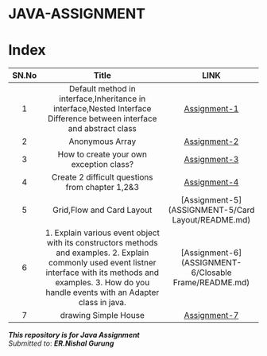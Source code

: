 # JAVA-ASSIGNMENT

# Index

SN.No | Title | LINK
:------:|:---------------:|:---:
1 | Default method in interface,Inheritance in interface,Nested Interface Difference between interface and abstract class | [Assignment-1](Assignment-1/defaultInterface/README.md)
2 |Anonymous Array  | [Assignment-2](Assignment-2/README.md)
3 |How to create your own exception class? |[Assignment-3](Assignment-3/README.md)
4 |Create 2 difficult questions from chapter 1,2&3 | [Assignment-4](Assignment-4/README.md)
5|Grid,Flow and Card Layout  | [Assignment-5](ASSIGNMENT-5/Card Layout/README.md)
6 | 1. Explain various event object with its constructors methods and examples. 2. Explain commonly used event listner interface with its methods and examples. 3. How do you handle events with an Adapter class in java. |[Assignment-6](ASSIGNMENT-6/Closable Frame/README.md)
7 | drawing Simple House  | [Assignment-7](ASSIGNMENT-7)

***This repository is for Java Assignment***\
*Submitted to*: ***ER.Nishal Gurung***
